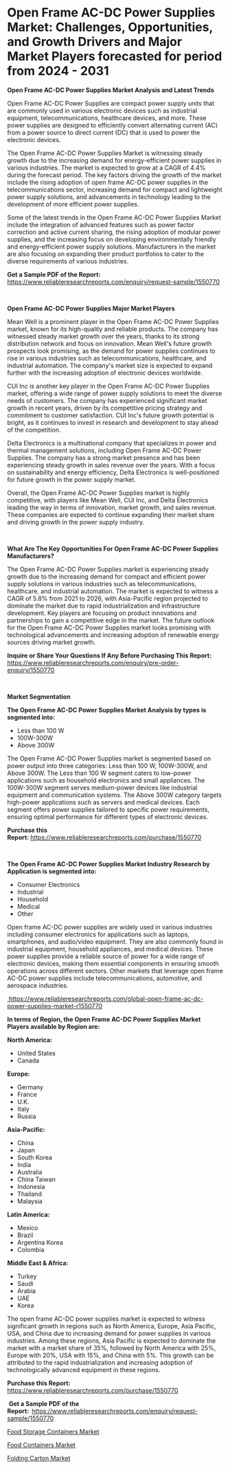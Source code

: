 <p><h1>Open Frame AC-DC Power Supplies Market: Challenges, Opportunities, and Growth Drivers and Major Market Players forecasted for period from 2024 - 2031</h1></p><p><strong>Open Frame AC-DC Power Supplies Market Analysis and Latest Trends</strong></p>
<p><p>Open Frame AC-DC Power Supplies are compact power supply units that are commonly used in various electronic devices such as industrial equipment, telecommunications, healthcare devices, and more. These power supplies are designed to efficiently convert alternating current (AC) from a power source to direct current (DC) that is used to power the electronic devices.</p><p>The Open Frame AC-DC Power Supplies Market is witnessing steady growth due to the increasing demand for energy-efficient power supplies in various industries. The market is expected to grow at a CAGR of 4.4% during the forecast period. The key factors driving the growth of the market include the rising adoption of open frame AC-DC power supplies in the telecommunications sector, increasing demand for compact and lightweight power supply solutions, and advancements in technology leading to the development of more efficient power supplies.</p><p>Some of the latest trends in the Open Frame AC-DC Power Supplies Market include the integration of advanced features such as power factor correction and active current sharing, the rising adoption of modular power supplies, and the increasing focus on developing environmentally friendly and energy-efficient power supply solutions. Manufacturers in the market are also focusing on expanding their product portfolios to cater to the diverse requirements of various industries.</p></p>
<p><strong>Get a Sample PDF of the Report:&nbsp;</strong> <a href="https://www.reliableresearchreports.com/enquiry/request-sample/1550770">https://www.reliableresearchreports.com/enquiry/request-sample/1550770</a></p>
<p>&nbsp;</p>
<p><strong>Open Frame AC-DC Power Supplies Major Market Players</strong></p>
<p><p>Mean Well is a prominent player in the Open Frame AC-DC Power Supplies market, known for its high-quality and reliable products. The company has witnessed steady market growth over the years, thanks to its strong distribution network and focus on innovation. Mean Well's future growth prospects look promising, as the demand for power supplies continues to rise in various industries such as telecommunications, healthcare, and industrial automation. The company's market size is expected to expand further with the increasing adoption of electronic devices worldwide.</p><p>CUI Inc is another key player in the Open Frame AC-DC Power Supplies market, offering a wide range of power supply solutions to meet the diverse needs of customers. The company has experienced significant market growth in recent years, driven by its competitive pricing strategy and commitment to customer satisfaction. CUI Inc's future growth potential is bright, as it continues to invest in research and development to stay ahead of the competition.</p><p>Delta Electronics is a multinational company that specializes in power and thermal management solutions, including Open Frame AC-DC Power Supplies. The company has a strong market presence and has been experiencing steady growth in sales revenue over the years. With a focus on sustainability and energy efficiency, Delta Electronics is well-positioned for future growth in the power supply market.</p><p>Overall, the Open Frame AC-DC Power Supplies market is highly competitive, with players like Mean Well, CUI Inc, and Delta Electronics leading the way in terms of innovation, market growth, and sales revenue. These companies are expected to continue expanding their market share and driving growth in the power supply industry.</p></p>
<p>&nbsp;</p>
<p><strong>What Are The Key Opportunities For Open Frame AC-DC Power Supplies Manufacturers?</strong></p>
<p><p>The Open Frame AC-DC Power Supplies market is experiencing steady growth due to the increasing demand for compact and efficient power supply solutions in various industries such as telecommunications, healthcare, and industrial automation. The market is expected to witness a CAGR of 5.8% from 2021 to 2026, with Asia-Pacific region projected to dominate the market due to rapid industrialization and infrastructure development. Key players are focusing on product innovations and partnerships to gain a competitive edge in the market. The future outlook for the Open Frame AC-DC Power Supplies market looks promising with technological advancements and increasing adoption of renewable energy sources driving market growth.</p></p>
<p><strong>Inquire or Share Your Questions If Any Before Purchasing This Report:</strong> <a href="https://www.reliableresearchreports.com/enquiry/pre-order-enquiry/1550770">https://www.reliableresearchreports.com/enquiry/pre-order-enquiry/1550770</a></p>
<p>&nbsp;</p>
<p><strong>Market Segmentation</strong></p>
<p><strong>The Open Frame AC-DC Power Supplies Market Analysis by types is segmented into:</strong></p>
<p><ul><li>Less than 100 W</li><li>100W-300W</li><li>Above 300W</li></ul></p>
<p><p>The Open Frame AC-DC Power Supplies market is segmented based on power output into three categories: Less than 100 W, 100W-300W, and Above 300W. The Less than 100 W segment caters to low-power applications such as household electronics and small appliances. The 100W-300W segment serves medium-power devices like industrial equipment and communication systems. The Above 300W category targets high-power applications such as servers and medical devices. Each segment offers power supplies tailored to specific power requirements, ensuring optimal performance for different types of electronic devices.</p></p>
<p><strong>Purchase this Report:&nbsp;</strong><a href="https://www.reliableresearchreports.com/purchase/1550770">https://www.reliableresearchreports.com/purchase/1550770</a></p>
<p>&nbsp;</p>
<p><strong>The Open Frame AC-DC Power Supplies Market Industry Research by Application is segmented into:</strong></p>
<p><ul><li>Consumer Electronics</li><li>Industrial</li><li>Household</li><li>Medical</li><li>Other</li></ul></p>
<p><p>Open frame AC-DC power supplies are widely used in various industries including consumer electronics for applications such as laptops, smartphones, and audio/video equipment. They are also commonly found in industrial equipment, household appliances, and medical devices. These power supplies provide a reliable source of power for a wide range of electronic devices, making them essential components in ensuring smooth operations across different sectors. Other markets that leverage open frame AC-DC power supplies include telecommunications, automotive, and aerospace industries.</p></p>
<p><a href="https://www.reliableresearchreports.com/global-open-frame-ac-dc-power-supplies-market-r1550770">&nbsp;https://www.reliableresearchreports.com/global-open-frame-ac-dc-power-supplies-market-r1550770</a></p>
<p><strong>In terms of Region, the Open Frame AC-DC Power Supplies Market Players available by Region are:</strong></p>
<p>
    <p> <strong> North America: </strong>
        <ul>
            <li>United States</li>
            <li>Canada</li>
        </ul>
        </p> 
    <p> <strong> Europe: </strong>
        <ul>
            <li>Germany</li>
            <li>France</li>
            <li>U.K.</li>
            <li>Italy</li>
            <li>Russia</li>
        </ul>
        </p> 
    <p> <strong> Asia-Pacific: </strong>
        <ul>
            <li>China</li>
            <li>Japan</li>
            <li>South Korea</li>
            <li>India</li>
            <li>Australia</li>
            <li>China Taiwan</li>
            <li>Indonesia</li>
            <li>Thailand</li>
            <li>Malaysia</li>
        </ul>
        </p> 
    <p> <strong> Latin America: </strong>
        <ul>
            <li>Mexico</li>
            <li>Brazil</li>
            <li>Argentina Korea</li>
            <li>Colombia</li>
        </ul>
        </p> 
    <p> <strong> Middle East & Africa: </strong>
        <ul>
            <li>Turkey</li>
            <li>Saudi</li>
            <li>Arabia</li>
            <li>UAE</li>
            <li>Korea</li>
        </ul>
    </p>
    </p>
<p><p>The open frame AC-DC power supplies market is expected to witness significant growth in regions such as North America, Europe, Asia Pacific, USA, and China due to increasing demand for power supplies in various industries. Among these regions, Asia Pacific is expected to dominate the market with a market share of 35%, followed by North America with 25%, Europe with 20%, USA with 15%, and China with 5%. This growth can be attributed to the rapid industrialization and increasing adoption of technologically advanced equipment in these regions.</p></p>
<p><strong>Purchase this Report: </strong><a href="https://www.reliableresearchreports.com/purchase/1550770">https://www.reliableresearchreports.com/purchase/1550770</a></p>
<p>&nbsp;<strong>Get a Sample PDF of the Report:&nbsp;&nbsp;</strong><a href="https://www.reliableresearchreports.com/enquiry/request-sample/1550770">https://www.reliableresearchreports.com/enquiry/request-sample/1550770</a></p>
<p><strong></strong></p>
<p><p><a href="https://github.com/belaayi865/Market-Research-Report-List-1/blob/main/food-storage-containers-market.md">Food Storage Containers Market</a></p><p><a href="https://github.com/ifhhndtz21/Market-Research-Report-List-1/blob/main/food-containers-market.md">Food Containers Market</a></p><p><a href="https://github.com/AarobcfAusbdnjvXff/Market-Research-Report-List-1/blob/main/folding-carton-market.md">Folding Carton Market</a></p></p>